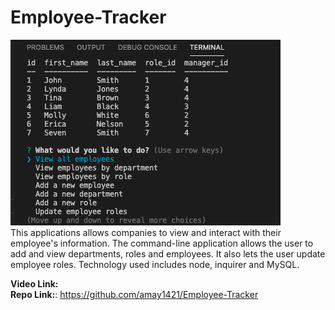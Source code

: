 # Employee-Tracker

<img src="./public/Assets/images/Employee-Tracker.png">
<br>
This applications allows companies to view and interact with their employee's information. The command-line application allows the user to add and view departments, roles and employees. It also lets the user update employee roles. Technology used includes node, inquirer and MySQL.

<Strong>Video Link:</Strong>
<br>
<Strong>Repo Link:</Strong>: https://github.com/amay1421/Employee-Tracker
